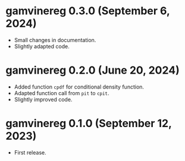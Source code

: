 # gamvinereg 0.3.0 (September 6, 2024)

-   Small changes in documentation.
-   Slightly adapted code.

# gamvinereg 0.2.0 (June 20, 2024)

-   Added function `cpdf` for conditional density function.
-   Adapted function call from `pit` to `cpit`.
-   Slightly improved code. 


# gamvinereg 0.1.0 (September 12, 2023)

-   First release.
